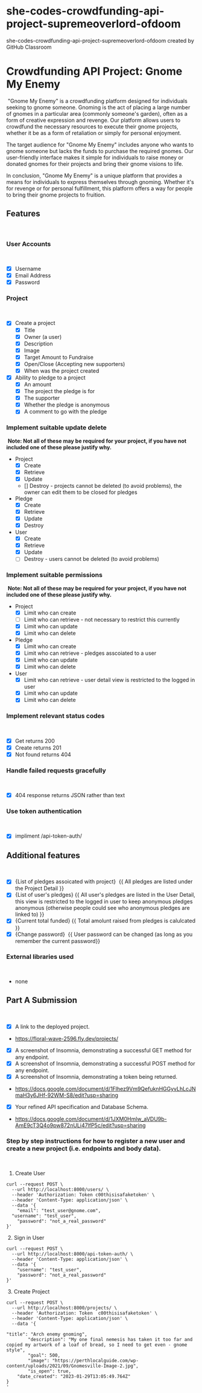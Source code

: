 # she-codes-crowdfunding-api-project-supremeoverlord-ofdoom
she-codes-crowdfunding-api-project-supremeoverlord-ofdoom created by GitHub Classroom
# Crowdfunding API Project: Gnome My Enemy 
​
"Gnome My Enemy" is a crowdfunding platform designed for individuals seeking to gnome someone. Gnoming is the act of placing a large number of gnomes in a particular area (commonly someone's garden), often as a form of creative expression and revenge. Our platform allows users to crowdfund the necessary resources to execute their gnome projects, whether it be as a form of retaliation or simply for personal enjoyment.

The target audience for "Gnome My Enemy" includes anyone who wants to gnome someone but lacks the funds to purchase the required gnomes. Our user-friendly interface makes it simple for individuals to raise money or donated gnomes for their projects and bring their gnome visions to life.

In conclusion, "Gnome My Enemy" is a unique platform that provides a means for individuals to express themselves through gnoming. Whether it's for revenge or for personal fulfillment, this platform offers a way for people to bring their gnome projects to fruition.
​
## Features
​
### User Accounts
​
- [X] Username
- [X] Email Address
- [X] Password
​
### Project
​
- [X] Create a project
  - [X] Title
  - [X] Owner (a user)
  - [X] Description
  - [X] Image
  - [X] Target Amount to Fundraise
  - [X] Open/Close (Accepting new supporters)
  - [X] When was the project created
- [X] Ability to pledge to a project
  - [X] An amount
  - [X] The project the pledge is for
  - [X] The supporter
  - [X] Whether the pledge is anonymous
  - [X] A comment to go with the pledge
  
### Implement suitable update delete
​
**Note: Not all of these may be required for your project, if you have not included one of these please justify why.**
​
- Project
  - [X] Create
  - [X] Retrieve
  - [X] Update
  - [] Destroy - projects cannot be deleted (to avoid problems), the owner can edit them to be closed for pledges
- Pledge
  - [X] Create
  - [X] Retrieve
  - [X] Update
  - [X] Destroy
- User
  - [X] Create
  - [X] Retrieve
  - [X] Update
  - [ ] Destroy - users cannot be deleted (to avoid problems)
​
### Implement suitable permissions
​
**Note: Not all of these may be required for your project, if you have not included one of these please justify why.**
​
- Project
  - [X] Limit who can create
  - [ ] Limit who can retrieve - not necessary to restrict this currently
  - [X] Limit who can update
  - [X] Limit who can delete
- Pledge
  - [X] Limit who can create
  - [X] Limit who can retrieve - pledges asscoiated to a user
  - [X] Limit who can update
  - [X] Limit who can delete
- User
  - [X] Limit who can retrieve - user detail view is restricted to the logged in user
  - [X] Limit who can update
  - [X] Limit who can delete
​
### Implement relevant status codes
​
- [X] Get returns 200
- [X] Create returns 201
- [X] Not found returns 404
​
### Handle failed requests gracefully 
​
- [X] 404 response returns JSON rather than text
​
### Use token authentication
​
- [X] impliment /api-token-auth/
​
## Additional features
​
- [X] {List of pledges assoicated with project}
​
{{ All pledges are listed under the Project Detail }}
​
- [X] {List of user's pledges}
​
{{ All user's pledges are listed in the User Detail, this view is restricted to the logged in user to keep anonymous pledges anonymous (otherwise people could see who anonymous  pledges are linked to) }}
​
- [X] {Current total funded}
​
{{ Total amolunt raised from pledges is calulcated }}
​
- [X] {Change password}
​
{{ User password can be changed (as long as you remember the current password}}
​
### External libraries used
​
- none
​
​
## Part A Submission
​
- [X] A link to the deployed project.
- https://floral-wave-2596.fly.dev/projects/

- [X] A screenshot of Insomnia, demonstrating a successful GET method for any endpoint.
- [X] A screenshot of Insomnia, demonstrating a successful POST method for any endpoint.
- [X] A screenshot of Insomnia, demonstrating a token being returned.
- https://docs.google.com/document/d/1Flhez9Vm9QefuknHGGyvLhLcJNmaH3y6JHf-92WM-S8/edit?usp=sharing

- [X] Your refined API specification and Database Schema.
- https://docs.google.com/document/d/1JXM0Hmlw_aVDU9b-AmE9cT3Q4o9pw872nULi47lfP5c/edit?usp=sharing
​
### Step by step instructions for how to register a new user and create a new project (i.e. endpoints and body data).
​
1. Create User
​
```shell
curl --request POST \
  --url http://localhost:8000/users/ \
  --header 'Authorization: Token c00thisisafaketoken' \
  --header 'Content-Type: application/json' \
  --data '{
	"email": "test_user@gnome.com",
  "username": "test_user",
	"password": "not_a_real_password"
}'

```
​
2. Sign in User
​
```shell
curl --request POST \
  --url http://localhost:8000/api-token-auth/ \
  --header 'Content-Type: application/json' \
  --data '{
	"username": "test_user",
	"password": "not_a_real_password"
}'
```
​
3. Create Project
​
```shell
curl --request POST \
  --url http://localhost:8000/projects/ \
  --header 'Authorization: Token  c00thisisafaketoken' \
  --header 'Content-Type: application/json' \
  --data '{
	
"title": "Arch enemy gnoming",
		"description": "My one final nemesis has taken it too far and copied my artwork of a loaf of bread, so I need to get even - gnome style",
		"goal": 500,
		"image": "https://perthlocalguide.com/wp-content/uploads/2021/09/Gnomesville-Image-2.jpg",
		"is_open": true,
	"date_created": "2023-01-29T13:05:49.764Z"
}
'
```
